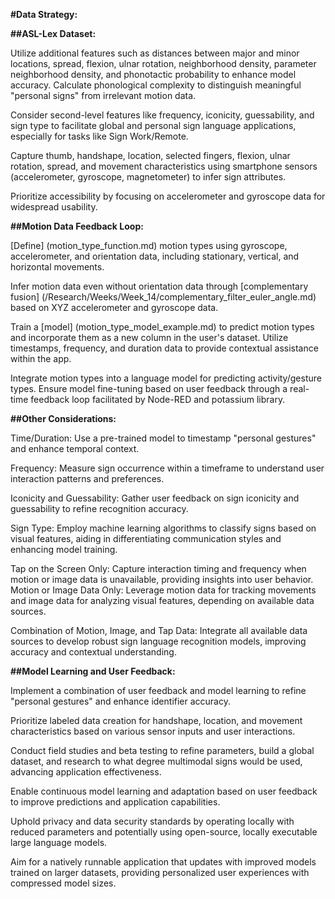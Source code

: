 **#Data Strategy:**

**##ASL-Lex Dataset:**

Utilize additional features such as distances between major and minor locations, spread, flexion, ulnar rotation, neighborhood density, parameter neighborhood density, and phonotactic probability to enhance model accuracy. Calculate phonological complexity to distinguish meaningful "personal signs" from irrelevant motion data.

Consider second-level features like frequency, iconicity, guessability, and sign type to facilitate global and personal sign language applications, especially for tasks like Sign Work/Remote.

Capture thumb, handshape, location, selected fingers, flexion, ulnar rotation, spread, and movement characteristics using smartphone sensors (accelerometer, gyroscope, magnetometer) to infer sign attributes. 

Prioritize accessibility by focusing on accelerometer and gyroscope data for widespread usability.

**##Motion Data Feedback Loop:**

[Define] (motion_type_function.md) motion types using gyroscope, accelerometer, and orientation data, including stationary, vertical, and horizontal movements.

Infer motion data even without orientation data through [complementary fusion] (/Research/Weeks/Week_14/complementary_filter_euler_angle.md) based on XYZ accelerometer and gyroscope data.

Train a [model] (motion_type_model_example.md) to predict motion types and incorporate them as a new column in the user's dataset. Utilize timestamps, frequency, and duration data to provide contextual assistance within the app.

Integrate motion types into a language model for predicting activity/gesture types. Ensure model fine-tuning based on user feedback through a real-time feedback loop facilitated by Node-RED and potassium library.

**##Other Considerations:**

Time/Duration: Use a pre-trained model to timestamp "personal gestures" and enhance temporal context.

Frequency: Measure sign occurrence within a timeframe to understand user interaction patterns and preferences.

Iconicity and Guessability: Gather user feedback on sign iconicity and guessability to refine recognition accuracy.

Sign Type: Employ machine learning algorithms to classify signs based on visual features, aiding in differentiating communication styles and enhancing model training.

Tap on the Screen Only: Capture interaction timing and frequency when motion or image data is unavailable, providing insights into user behavior.
Motion or Image Data Only: Leverage motion data for tracking movements and image data for analyzing visual features, depending on available data sources.

Combination of Motion, Image, and Tap Data: Integrate all available data sources to develop robust sign language recognition models, improving accuracy and contextual understanding.

**##Model Learning and User Feedback:**

Implement a combination of user feedback and model learning to refine "personal gestures" and enhance identifier accuracy.

Prioritize labeled data creation for handshape, location, and movement characteristics based on various sensor inputs and user interactions.

Conduct field studies and beta testing to refine parameters, build a global dataset, and research to what degree multimodal signs would be used, advancing application effectiveness.

Enable continuous model learning and adaptation based on user feedback to improve predictions and application capabilities.

Uphold privacy and data security standards by operating locally with reduced parameters and potentially using open-source, locally executable large language models.

Aim for a natively runnable application that updates with improved models trained on larger datasets, providing personalized user experiences with compressed model sizes.

